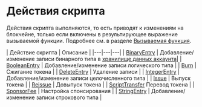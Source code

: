 # Действия скрипта

Действия скрипта выполняются, то есть приводят к изменениям на блокчейне, только если включены в результирующее выражение вызываемой функции. Подробнее см. в разделе [Вызываемая функция](/ru/ride/v5/functions/callable-function).

| Действие скрипта | Описание |
|---|---|---|
| [BinaryEntry](/ru/ride/v5/structures/script-actions/binary-entry) | Добавление/изменение записи бинарного типа в [хранилище данных аккаунта](/ru/blockchain/account/account-data-storage)|
| [BooleanEntry](/ru/ride/v5/structures/script-actions/boolean-entry) | Добавление/изменение записи логического типа |
| [Burn](/ru/ride/v5/structures/script-actions/burn) | Сжигание токена |
| [DeleteEntry](/ru/ride/v5/structures/script-actions/delete-entry) | Удаление записи |
| [IntegerEntry](/ru/ride/v5/structures/script-actions/int-entry) | Добавление/изменение записи целочисленного типа |
| [Issue](/ru/ride/v5/structures/script-actions/issue) | Выпуск токена |
| [Reissue](/ru/ride/v5/structures/script-actions/reissue) | Довыпуск токена |
| [ScriptTransfer](/ru/ride/v5/structures/script-actions/script-transfer)  Перевод токена |
| [SponsorFee](/ru/ride/v5/structures/script-actions/sponsor-fee) | Настройка спонсирования |
| [StringEntry](/ru/ride/v5/structures/script-actions/string-entry) | Добавление/изменение записи строкового типа |
